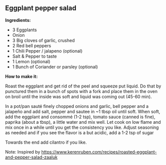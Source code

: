## Eggplant pepper salad

**Ingredients:**

* 3 Eggplants
* Onion
* 3 Big cloves of garlic, crushed
* 2 Red bell peppers
* 1 Chili Pepper / jalapeno (optional)
* Salt & Pepper to taste
* 1 Lemon (optional)
* 1 Bunch of Coriander or parsley (optional)


**How to make it:**

Roast the eggplant and get rid of the peel and squeeze put liquid. Do that by punctured them in a bunch of spots with a fork and place them in the oven on broil until the inside was soft and liquid was coming out (45-60 min).

In a pot/pan sauté finely chopped onions and garlic, bell pepper and a jalapeño and add salt, pepper and sautee in ~1 tbsp oil until soft. When soft, add the eggplant and consommé (1-2 tsp), tomato sauce (canned is fine), paprika (about a tbsp), a little water and mix well. Let cook on low flame and mix once in a while until you get the consistency you like. Adjust seasoning as needed and if you see the flavor is a but acidic, add a 1-2 tsp of sugar

Towards the end add cilantro if you like.

Note: Inspired by https://www.kerenruben.com/recipes/roasted-eggplant-and-pepper-salad-zaaluk
